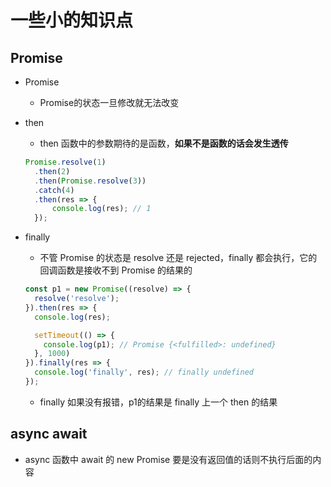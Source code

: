 # 一些小的知识点

## Promise

- Promise
  - Promise的状态一旦修改就无法改变

- then
  - then 函数中的参数期待的是函数，**如果不是函数的话会发生透传**
  ```js
  Promise.resolve(1)
    .then(2)
    .then(Promise.resolve(3))
    .catch(4)
    .then(res => {
        console.log(res); // 1
    });
  ```
  

- finally
  - 不管 Promise 的状态是 resolve 还是 rejected，finally 都会执行，它的回调函数是接收不到 Promise 的结果的

  ```js
  const p1 = new Promise((resolve) => {
    resolve('resolve');
  }).then(res => {
    console.log(res);

    setTimeout(() => {
      console.log(p1); // Promise {<fulfilled>: undefined}
    }, 1000)
  }).finally(res => {
    console.log('finally', res); // finally undefined
  });
  ```
  - finally 如果没有报错，p1的结果是 finally 上一个 then 的结果

## async await

- async 函数中 await 的 new Promise 要是没有返回值的话则不执行后面的内容